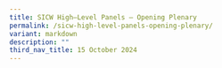 ```yaml
---
title: SICW High–Level Panels – Opening Plenary
permalink: /sicw-high-level-panels-opening-plenary/
variant: markdown
description: ""
third_nav_title: 15 October 2024
---
```

